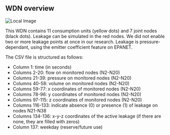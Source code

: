 ## WDN overview
![Local Image](./map-case2.png)


This WDN contains 11 consumption units (yellow dots) and 7 joint nodes (black dots). Leakage can be simulated in the red nodes. We did not enable two or more leakage points at once in our research. Leakage is pressure-dependant, using the emitter coefficient feature on EPANET. 

The CSV file is structured as follows:
* Column 1: time (in seconds)
* Columns 2-20: flow on monitored nodes (N2-N20)
* Columns 21-39: pressure on monitored nodes (N2-N20)
* Columns 40-58: volume on monitored nodes (N2-N20)
* Columns 59-77: x coordinates of monitored nodes (N2-N20)
* Columns 78-96: y coordinates of monitored nodes (N2-N20)
* Columns 97-115: z coordinates of monitored nodes (N2-N20)
* Columns 116-133: indicate absence (0) or presence (1) of leakage on nodes N21-N38
* Columns 134-136: x-y-z coordinates of the active leakage (if there are none, they are filled with zeros)
* Column 137: weekday (reserve/future use)

